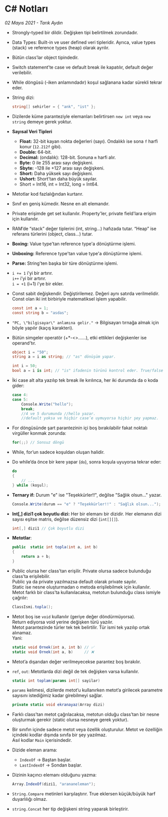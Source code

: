 # C# Notları    

*02 Mayıs 2021 - Tarık Aydın*

* Strongly-typed bir dildir. Değişken tipi belirtilmek zorundadır.

* Data Types: Built-in ve user defined veri tipleridir. Ayrıca, value types (stack) ve reference types (heap) olarak ayrılır.

* Bütün class’lar object tipindedir.  

* Switch statement’te case ve default break ile kapatılır, default değer verilebilir.  

* While döngüsü (-iken anlamındadır) koşul sağlanana kadar sürekli tekrar eder.

* String dizi:  
    ```csharp
    string[] sehirler = { "ank", "ist" };
    ```
* Dizilerde küme paranteziyle elemanları belirtirsen `new int` veya `new string` demeye gerek yoktur.  

 * **Sayısal Veri Tipleri**
    * **Float:** 32-bit kayan nokta değerleri (sayı). Ondalıklı ise sona `f` harfi konur (`12.212f` gibi).  
    * **Double:** 64-bit.  
    * **Decimal:** (ondalık): 128-bit. Sonuna `m` harfi alır.  
    * **Byte:** 0 ile 255 arası sayı değişkeni.  
    * **Sbyte:** -128 ile +127 arası sayı değişkeni.  
    * **Short:** Daha yüksek sayı değişkeni.
    * **Ushort:** Short’tan daha büyük sayılar.  
    * Short = Int16, int = Int32, long = Int64. 

* Metotlar kod fazlalığından kurtarır.  
* Sınıf en geniş kümedir. Nesne en alt elemandır.  
* Private erişimde get set kullanılır. Property'ler, private field'lara erişim için kullanılır. 
* RAM’de “stack” değer tiplerini (int, string…) hafızada tutar. “Heap” ise referans türlerini (object, class…) tutar.

* **Boxing:** Value type'tan reference type'a dönüştürme işlemi.
* **Unboxing:** Reference type'tan value type'a dönüştürme işlemi.
* **Parse:** String'ten başka bir türe dönüştürme işlemi.

* `i += 1` i’yi bir artırır.  
`i++` i’yi bir artırır.  
`i = +1` (i+1) i’ye bir ekler.  

* Const sabit değişkendir. Değiştirilemez. Değeri aynı satırda verilmelidir.  Const olan iki int birbiriyle matematiksel işlem yapabilir.
    ```csharp
    const int a = 1;
    const string b = "asdas";
    ```  

* `"PC, \"bilgisayar\" anlamına gelir."` → Bilgisayarı tırnağa almak için böyle yapılır (kaçış karakteri).  


* Bütün simgeler operatör (+*-<>……), etki ettikleri değişkenler ise operand’tır.  

    ```csharp
    object i = "50";
    string a = i as string; // "as" dönüşüm yapar.
    ```
    ```csharp
    int i = 50;
    bool a = i is int; // "is" ifadenin türünü kontrol eder. True/false olarak yazar. (Şu an i int olduğu için true çıkar)
    ```

* İki case alt alta yazılıp tek break ile kırılınca, her iki durumda da o koda gider:  
    ```csharp
    case 4:
    case 5:
        Console.Write("hello");
        break;
        //4 ve 5 durumunda //hello yazar.
        //default yoksa ve hiçbir case’e uymuyorsa hiçbir şey yapmaz.
    ```


* For döngüsünde şart parantezinin içi boş bırakılabilir fakat noktalı virgüller konmak zorunda:  
    ```csharp
    for(;;) // Sonsuz döngü
    ```

* While, for’un sadece koşuldan oluşan halidir.  
* Do while’da önce bir kere yapar (`do`), sonra koşula uyuyorsa tekrar eder:  
    ```csharp
    do
    {
        // ...
    } while (koşul);
    ```

* **Ternary if:** Durum "e" ise "Teşekkürler!!", değilse "Sağlık olsun..." yazar.  
    ```csharp
    Console.Write(durum == "e" ? "Teşekkürler!!" : "Sağlık olsun...");
    ```
* **Int[,] dizi1 çok boyutlu dizi:** Her bir elemanı bir dizidir. Her elemanın dizi sayısı eşitse matris, değilse düzensiz dizi (`int[][]`).
    ```csharp
    int[,] dizi1 // Çok boyutlu dizi
    ```


* **Metotlar**:  
    ```csharp
    public  static int topla(int a, int b)
    {
        return a + b;
    }
    ```
* Public olursa her class’tan erişilir. Private olursa sadece bulunduğu class’ta erişilebilir.  
Public ya da private yazılmazsa default olarak private sayılır.  
Static ise nesne oluşturmadan o metoda erişilebilmek için kullanılır.  
Metot farklı bir class’ta kullanılacaksa, metotun bulunduğu class ismiyle çağrılır:  
    ```csharp
    ClassIsmi.topla();
    ```
* Metot boş ise `void` kullanılır (geriye değer döndürmüyorsa).  
Return ediyorsa void yerine değişken türü yazılır.  
Metot parantezinde türler tek tek belirtilir. Tür ismi tek yazılıp ortak alınamaz.  
Yani:  
    ```csharp
    static void Ornek(int a, int b) // ✅
    static void Ornek(int a, b)     // ❌
    ```
* Metot’a dışarıdan değer verilmeyecekse parantez boş bırakılır.  

* `ref`, `out`: Metotlarda dizi değil de tek değişken varsa kullanılır.  

    ```csharp
    static int toplam(params int[] sayilar)
    ```
* `params` kelimesi, dizilerde metot’u kullanırken metot’a girilecek parametre sayısını istediğimiz kadar girebilmeyi sağlar.  

    ```csharp
    private static void ekranayaz(Array dizi)
    ```
* Farklı class’tan metot çağrılacaksa, metotun olduğu class’tan bir nesne oluşturmak gerekir (static olursa nesneye gerek yoktur).  

* Bir sınıfın içinde sadece metot veya özellik oluşturulur. Metot ve özelliğin içindeki kodlar dışında sınıfa bir şey yazılmaz.  
Asıl kodlar `Main` içerisindedir.

* Dizide eleman arama:  
    * `IndexOf` → Baştan başlar.  
    * `LastIndexOf` → Sondan başlar.  

 * Dizinin kaçıncı elemanı olduğunu yazma:  
    ```csharp
    Array.IndexOf(dizi1, "arananeleman");
    ```

* `String.Compare` metinleri karşılaştırır. True eklersen küçük/büyük harf duyarlılığı olmaz.  

* `string.Concat` her tip değişkeni string yaparak birleştirir.